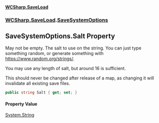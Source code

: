 #### [WCSharp\.SaveLoad](README.md 'README')
### [WCSharp\.SaveLoad](WCSharp.SaveLoad.md 'WCSharp\.SaveLoad').[SaveSystemOptions](WCSharp.SaveLoad.SaveSystemOptions.md 'WCSharp\.SaveLoad\.SaveSystemOptions')

## SaveSystemOptions\.Salt Property

May not be empty\. The salt to use on the string\. You can just type something random, or generate something with [https://www\.random\.org/strings/](https://www.random.org/strings/ 'https://www\.random\.org/strings/')\.

You may use any length of salt, but around 16 is sufficient.

This should never be changed after release of a map, as changing it will invalidate all existing save files.

```csharp
public string Salt { get; set; }
```

#### Property Value
[System\.String](https://learn.microsoft.com/en-us/dotnet/api/system.string 'System\.String')